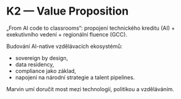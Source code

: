 # K2 — Value Proposition

„From AI code to classrooms“: propojení technického kreditu (AI) + exekutivního vedení + regionální fluence (GCC).  

Budování AI-native vzdělávacích ekosystémů:  
- sovereign by design,  
- data residency,  
- compliance jako základ,  
- napojení na národní strategie a talent pipelines.  

Marvin umí doručit most mezi technologií, politikou a vzděláváním.
